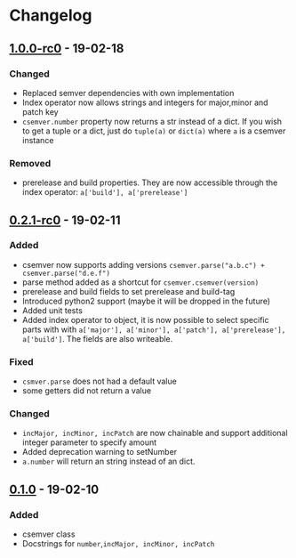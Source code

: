 # Changelog
## [1.0.0-rc0] - 19-02-18

### Changed
* Replaced semver dependencies with own implementation
* Index operator now allows strings and integers for major,minor and patch key
* `csemver.number` property now returns a str instead of a dict.
  If you wish to get a tuple or a dict, just do `tuple(a)` or `dict(a)` where `a` is a csemver instance

### Removed
- prerelease and build properties. They are now accessible through the index operator: `a['build'], a['prerelease']`

## [0.2.1-rc0] - 19-02-11
### Added
+ csemver now supports adding versions `csemver.parse("a.b.c") + csemver.parse("d.e.f")`
+ parse method added as a shortcut for `csemver.csemver(version)`
+ prerelease and build fields to set prerelease and build-tag
+ Introduced python2 support (maybe it will be dropped in the future)
+ Added unit tests
+ Added index operator to object, it is now possible to select specific parts with
  with `a['major'], a['minor'], a['patch'], a['prerelease'], a['build']`. The fields are also writeable.

### Fixed
* `csmver.parse` does not had a default value
* some getters did not return a value

### Changed
* `incMajor, incMinor, incPatch` are now chainable and support additional integer parameter to specify amount
* Added deprecation warning to setNumber
* `a.number` will return an string instead of an dict.

## [0.1.0] - 19-02-10
### Added
+ csemver class
+ Docstrings for `number`,`incMajor, incMinor, incPatch`

[1.0.0-rc0]: https://github.com/sebi2020/csemver/compare/v0.2.1...v1.0.0-rc0
[0.2.1-rc0]: https://github.com/sebi2020/csemver/compare/v0.1.0...v0.2.1-rc0
[0.1.0]: https://github.com/sebi2020/csemver/compare/20f2f6f0810937af5fbc8f1ce7fc3d4a2383b28b...v0.1.0
